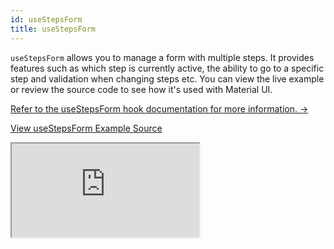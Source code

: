```yaml
---
id: useStepsForm
title: useStepsForm
---
```


`useStepsForm` allows you to manage a form with multiple steps. It provides features such as which step is currently active, the ability to go to a specific step and validation when changing steps etc. You can view the live example or review the source code to see how it's used with Material UI.

[Refer to the useStepsForm hook documentation for more information. →](/docs/api-reference/mui/hooks/form/useStepsForm/)

[View useStepsForm Example Source](https://github.com/pankod/refine/tree/master/examples/form/mui/useStepsForm)

<iframe loading="lazy" src="https://stackblitz.com//github/pankod/refine/tree/master/examples/form/mui/useStepsForm?embed=1&view=preview&theme=dark&preset=node"
    style={{width: "100%", height:"80vh", border: "0px", borderRadius: "8px", overflow:"hidden"}}
    title="mui-use-steps-form"
></iframe>
